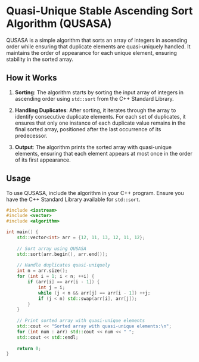 # Quasi-Unique Stable Ascending Sort Algorithm (QUSASA)

QUSASA is a simple algorithm that sorts an array of integers in ascending order while ensuring that duplicate elements are quasi-uniquely handled. It maintains the order of appearance for each unique element, ensuring stability in the sorted array.

## How it Works

1. **Sorting**: The algorithm starts by sorting the input array of integers in ascending order using `std::sort` from the C++ Standard Library.

2. **Handling Duplicates**: After sorting, it iterates through the array to identify consecutive duplicate elements. For each set of duplicates, it ensures that only one instance of each duplicate value remains in the final sorted array, positioned after the last occurrence of its predecessor.

3. **Output**: The algorithm prints the sorted array with quasi-unique elements, ensuring that each element appears at most once in the order of its first appearance.

## Usage

To use QUSASA, include the algorithm in your C++ program. Ensure you have the C++ Standard Library available for `std::sort`.

```cpp
#include <iostream>
#include <vector>
#include <algorithm>

int main() {
    std::vector<int> arr = {12, 11, 13, 12, 11, 12};
    
    // Sort array using QUSASA
    std::sort(arr.begin(), arr.end());
    
    // Handle duplicates quasi-uniquely
    int n = arr.size();
    for (int i = 1; i < n; ++i) {
        if (arr[i] == arr[i - 1]) {
            int j = i;
            while (j < n && arr[j] == arr[i - 1]) ++j;
            if (j < n) std::swap(arr[i], arr[j]);
        }
    }
    
    // Print sorted array with quasi-unique elements
    std::cout << "Sorted array with quasi-unique elements:\n";
    for (int num : arr) std::cout << num << " ";
    std::cout << std::endl;
    
    return 0;
}
```
